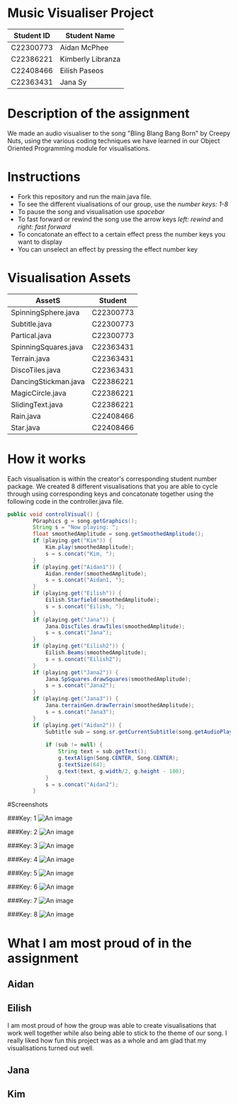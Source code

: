 # Music Visualiser Project

| Student ID | Student Name |
|-----------|-----------|
| C22300773 | Aidan McPhee |
| C22386221 | Kimberly Libranza |
| C22408466 | Eilish Paseos |
| C22363431 | Jana Sy |

# Description of the assignment

 We made an audio visualiser to the song "Bling Blang Bang Born" by Creepy Nuts, using the various coding techniques we have learned in our Object Oriented Programming module for visualisations.

# Instructions

- Fork this repository and run the main.java file.
- To see the different viualisations of our group, use the *number keys: 1-8*
- To pause the song and visualisation use *spacebar*
- To fast forward or rewind the song use the arrow keys *left: rewind* and *right: fast forward*
- To concatonate an effect to a certain effect press the number keys you want to display
- You can unselect an effect by pressing the effect number key

# Visualisation Assets

| AssetS | Student | 
|-----------|-----------|
| SpinningSphere.java | C22300773 |
| Subtitle.java | C22300773 | 
| Partical.java | C22300773 | 
| SpinningSquares.java | C22363431 | 
| Terrain.java | C22363431 | 
| DiscoTiles.java | C22363431 | 
| DancingStickman.java | C22386221 | 
| MagicCircle.java | C22386221 | 
| SlidingText.java | C22386221 | 
| Rain.java | C22408466 |
| Star.java | C22408466 |

# How it works

 Each visualisation is within the creator's corresponding student number package. We created 8 different visualisations that you are able to cycle through using corresponding keys and concatonate together using the following code in the controller.java file.

``` java
public void controlVisual() {
        PGraphics g = song.getGraphics();
        String s = "Now playing: ";
        float smoothedAmplitude = song.getSmoothedAmplitude();
        if (playing.get("Kim")) {
            Kim.play(smoothedAmplitude);
            s = s.concat("Kim, ");
        }
        if (playing.get("Aidan1")) {
            Aidan.render(smoothedAmplitude);
            s = s.concat("Aidan1, ");
        }
        if (playing.get("Eilish")) {
            Eilish.Starfield(smoothedAmplitude);
            s = s.concat("Eilish, ");
        }
        if (playing.get("Jana")) {
            Jana.DiscTiles.drawTiles(smoothedAmplitude);
            s = s.concat("Jana");
        }
        if (playing.get("Eilish2")) {
            Eilish.Beams(smoothedAmplitude);
            s = s.concat("Eilish2");
        }
        if (playing.get("Jana2")) {
            Jana.SpSquares.drawSquares(smoothedAmplitude);
            s = s.concat("Jana2");
        }
        if (playing.get("Jana3")) {
            Jana.terrainGen.drawTerrain(smoothedAmplitude);
            s = s.concat("Jana3");
        }
        if (playing.get("Aidan2")) {
            Subtitle sub = song.sr.getCurrentSubtitle(song.getAudioPlayer().position() / 1000);
        
            if (sub != null) {
                String text = sub.getText();
                g.textAlign(Song.CENTER, Song.CENTER);
                g.textSize(64);
                g.text(text, g.width/2, g.height - 100);
            }
            s = s.concat("Aidan2");
        }
```

#Screenshots

###Key: 1
![An image](images/key1.png)

###Key: 2
![An image](images/key2.png)

###Key: 3
![An image](images/key3.png)

###Key: 4
![An image](images/key4.png)

###Key: 5
![An image](images/key5.png)

###Key: 6
![An image](images/key6.png)

###Key: 7
![An image](images/key7.png)

###Key: 8
![An image](images/key8.png)

# What I am most proud of in the assignment

## Aidan

## Eilish

I am most proud of how the group was able to create visualisations that work well together while also being able to stick to the theme of our song. I really liked how fun this project was as a whole and am glad that my visualisations turned out well.
## Jana

## Kim

